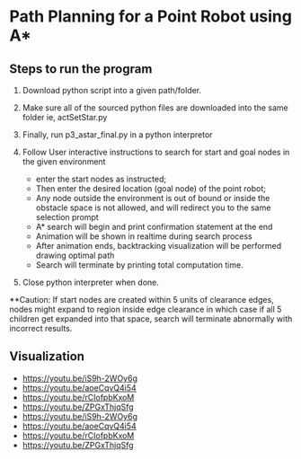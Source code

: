 # Path Planning for a Point Robot using A*

## Steps to run the program
1. Download python script into a given path/folder.
2. Make sure all of the sourced python files are downloaded into the same folder ie, actSetStar.py
3. Finally, run p3_astar_final.py in a python interpretor
4. Follow User interactive instructions to search for start and goal nodes in the given environment
    - enter the start nodes as instructed; 
    - Then enter the desired location (goal node) of the point robot;
    - Any node outside the environment is out of bound or inside the obstacle space is
      not allowed, and will redirect you to the same selection prompt
    - A* search will begin and print confirmation statement at the end
    - Animation will be shown in realtime during search process
    - After animation ends, backtracking visualization will be performed drawing optimal path
    - Search will terminate by printing total computation time.

5. Close python interpreter when done.

**Caution: If start nodes are created within 5 units of clearance edges, nodes might expand to
	   region inside edge clearance in which case if all 5 children get expanded into that space, 
	   search will terminate abnormally with incorrect results.

## Visualization
* https://youtu.be/iS9h-2WOy6g
* https://youtu.be/aoeCqvQ4i54
* https://youtu.be/rCIofpbKxoM
* https://youtu.be/ZPGxThjqSfg
* https://youtu.be/iS9h-2WOy6g
* https://youtu.be/aoeCqvQ4i54
* https://youtu.be/rCIofpbKxoM
* https://youtu.be/ZPGxThjqSfg
